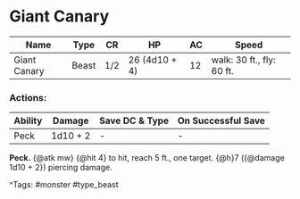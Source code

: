 # Giant Canary

| Name | Type | CR | HP | AC | Speed |
|------|------|----|----|----|-------|
| Giant Canary | Beast | 1/2 | 26 (4d10 + 4) | 12 | walk: 30 ft., fly: 60 ft. |

### Actions:

| Ability | Damage | Save DC & Type | On Successful Save |
|---------|--------|----------------|--------------------|
| Peck | 1d10 + 2 | - | - |


**Peck.** {@atk mw} {@hit 4} to hit, reach 5 ft., one target. {@h}7 ({@damage 1d10 + 2}) piercing damage.

^Tags: #monster #type_beast